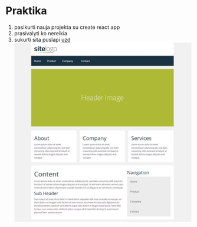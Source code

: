 # Praktika

1. pasikurti nauja projekta su create react app
2. prasivalyti ko nereikia
3. sukurti sita puslapi [uzd](uzd\react1.jpg)
   ![uzd](uzd\react1.jpg)
